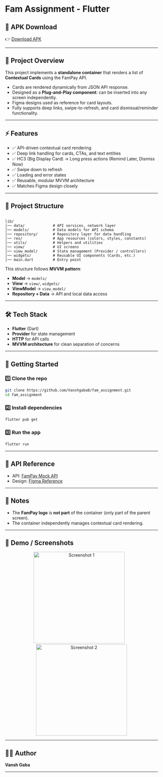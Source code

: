 # Fam Assignment - Flutter

## 📱 APK Download

👉 [Download APK](https://drive.google.com/file/d/14exloO99-AjZZooFjWWcnknwHHi0c2QX/view?usp=drive_link)

---

## 📖 Project Overview

This project implements a **standalone container** that renders a list of **Contextual Cards** using the FamPay API.

* Cards are rendered dynamically from JSON API response.
* Designed as a **Plug-and-Play component**: can be inserted into any screen independently.
* Figma designs used as reference for card layouts.
* Fully supports deep links, swipe-to-refresh, and card dismissal/reminder functionality.

---

## ⚡ Features

* ✅ API-driven contextual card rendering  
* ✅ Deep link handling for cards, CTAs, and text entities  
* ✅ HC3 (Big Display Card) → Long press actions (Remind Later, Dismiss Now)  
* ✅ Swipe down to refresh  
* ✅ Loading and error states  
* ✅ Reusable, modular MVVM architecture  
* ✅ Matches Figma design closely  

---

## 📂 Project Structure

```

lib/
│── data/             # API services, network layer
│── models/           # Data models for API schema
│── repository/       # Repository layer for data handling
│── res/              # App resources (colors, styles, constants)
│── utils/            # Helpers and utilities
│── view/             # UI screens
│── view_model/       # State management (Provider / controllers)
│── widgets/          # Reusable UI components (Cards, etc.)
│── main.dart         # Entry point

````

This structure follows **MVVM pattern**:

* **Model** → `models/`  
* **View** → `view/`, `widgets/`  
* **ViewModel** → `view_model/`  
* **Repository + Data** → API and local data access  

---

## 🛠️ Tech Stack

* **Flutter** (Dart)  
* **Provider** for state management  
* **HTTP** for API calls  
* **MVVM architecture** for clean separation of concerns  

---

## 🚀 Getting Started

### 1️⃣ Clone the repo

```bash
git clone https://github.com/Vanshgaba8/fam_assignment.git
cd fam_assignment
````

### 2️⃣ Install dependencies

```bash
flutter pub get
```

### 3️⃣ Run the app

```bash
flutter run
```

---

## 📡 API Reference

* API: [FamPay Mock API](https://polyjuice.kong.fampay.co/mock/famapp/feed/home_section/?slugs=famx-paypage)
* Design: [Figma Reference](https://www.figma.com/file/AvK2BRGwMTv4kQab5ymJ0K/AAL3-Android-assignment-Design-Specs)

---

## 📌 Notes

* The **FamPay logo** is **not part** of the container (only part of the parent screen).
* The container independently manages contextual card rendering.

---

## 🎥 Demo / Screenshots

<p align="center">
  <img src="https://github.com/user-attachments/assets/9afba09a-0daa-4225-947a-9ff1d72ab2b4" alt="Screenshot 1" width="300"/>
  &nbsp;&nbsp;&nbsp;
  <img src="https://github.com/user-attachments/assets/94b50c6e-bfb3-4fb7-a6c3-a6fecaf5f180" alt="Screenshot 2" width="300"/>
</p>

---

## 👨‍💻 Author

**Vansh Gaba**

---

